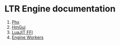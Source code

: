 # LTR Engine documentation

1. [Phx](../../engine/lib/phx/README.md)
2. [HmGui](../../engine/lib/phx/src/ui/hmgui/README.md)
3. [LuaJIT FFI](../../engine/lib/luajit-ffi-gen/README.md)
4. [Engine Workers](../../engine/lib/phx/src/engine/task_queue/README.md)
